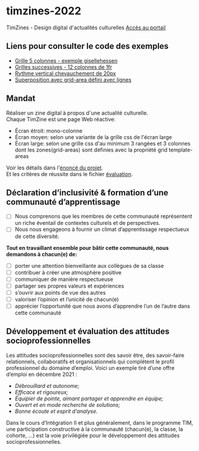 # timzines-2022
TimZines - Design digital d'actualités culturelles
[Accès au portail](https://integration2.github.io/timzines-2022/)

## Liens pour consulter le code des exemples
- [Grille 5 colonnes - exemple gisellehessen](cadre-pedagogique/demo-grilles-css/00_grille-gisellehessen/index.html)
- [Grilles successives - 12 colonnes de 1fr](cadre-pedagogique/demo-grilles-css/01_deux-grilles-successives.html)
- [Rythme vertical chevauchement de 20px](cadre-pedagogique/demo-grilles-css/02_rythmeVertical-fonctionMinmax.html)
- [Superposition avec grid-area défini avec lignes](cadre-pedagogique/demo-grilles-css/03_superposition.html)

## Mandat
Réaliser un zine digital à propos d'une actualité culturelle.   
Chaque TimZine est une page Web réactive:   
- Écran étroit: mono-colonne 
- Écran moyen: selon une variante de la grille css de l'écran large 
- Écran large: selon une grille css d'au minimum 3 rangées et 3 colonnes dont les zones(grid-areas) sont définies avec la propriété grid template-areas

Voir les détails dans l'[énoncé du projet](_cadre-pedagogique/enonce-P1-TimZines.pdf).  
Et les critères de réussite dans le fichier [évaluation](_cadre-pedagogique/evaluation.md).

## Déclaration d’inclusivité & formation d’une communauté d’apprentissage
- [ ] Nous comprenons que les membres de cette communauté représentent un riche éventail de contextes culturels et de perspectives.
- [ ] Nous nous engageons à fournir un climat d’apprentissage respectueux de cette diversité.  

__Tout en travaillant ensemble pour bâtir cette communauté, nous demandons à chacun(e) de:__
- [ ] porter une attention bienveillante aux collègues de sa classe
- [ ] contribuer à créer une atmosphère positive
- [ ] communiquer de manière respectueuse
- [ ] partager ses propres valeurs et expériences
- [ ] s’ouvrir aux points de vue des autres
- [ ] valoriser l’opinion et l’unicité de chacun(e)
- [ ] apprécier l’opportunité que nous avons d’apprendre l’un de l’autre dans cette communauté 

## Développement et évaluation des attitudes socioprofessionnelles 
Les attitudes socioprofessionnelles sont des savoir être, des savoir-faire relationnels, collaboratifs et organisationnels qui complètent le profil professionnel du domaine d’emploi. Voici un exemple tiré d’une offre d’emploi en décembre 2021 :    
- *Débrouillard et autonome;*  
- *Efficace et rigoureux;*  
- *Équipier de pointe, aimant partager et apprendre en équipe;*   
- *Ouvert et en mode recherche de solutions;*  
- *Bonne écoute et esprit d’analyse.*  

Dans le cours d’Intégration II et plus généralement, dans le programme TIM, une participation constructive à la communauté (chacun(e), la classe, la cohorte, ...) est la voie privilégiée pour le développement des attitudes socioprofessionnelles. 

